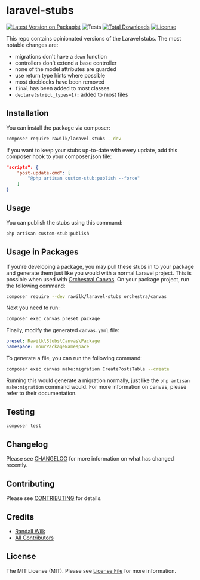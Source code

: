 # laravel-stubs

[![Latest Version on Packagist](https://img.shields.io/packagist/v/rawilk/laravel-stubs.svg?style=flat-square)](https://packagist.org/packages/rawilk/laravel-stubs)
![Tests](https://github.com/rawilk/laravel-stubs/workflows/Tests/badge.svg?style=flat-square)
[![Total Downloads](https://img.shields.io/packagist/dt/rawilk/laravel-stubs.svg?style=flat-square)](https://packagist.org/packages/rawilk/laravel-stubs)
[![License](https://img.shields.io/github/license/rawilk/laravel-stubs?style=flat-square)](https://github.com/rawilk/laravel-stubs/blob/main/LICENSE.md)

This repo contains opinionated versions of the Laravel stubs. The most notable changes are:

- migrations don't have a `down` function
- controllers don't extend a base controller
- none of the model attributes are guarded
- use return type hints where possible
- most docblocks have been removed
- `final` has been added to most classes
- `declare(strict_types=1);` added to most files

## Installation

You can install the package via composer:

```bash
composer require rawilk/laravel-stubs --dev
```

If you want to keep your stubs up-to-date with every update, add this composer hook to your composer.json file:

```json
"scripts": {
    "post-update-cmd": [
        "@php artisan custom-stub:publish --force"
    ]
}
```

## Usage

You can publish the stubs using this command:

```bash
php artisan custom-stub:publish
```

## Usage in Packages

If you're developing a package, you may pull these stubs in to your package and generate them just like you would with a normal Laravel project. This is possible when used with [Orchestral Canvas](https://github.com/orchestral/canvas). On your package project, run the following command:

```bash
composer require --dev rawilk/laravel-stubs orchestra/canvas
```

Next you need to run:

```bash
composer exec canvas preset package
```

Finally, modify the generated `canvas.yaml` file:

```yaml
preset: Rawilk\Stubs\Canvas\Package
namespace: YourPackageNamespace
```

To generate a file, you can run the following command:

```bash
composer exec canvas make:migration CreatePostsTable --create
```

Running this would generate a migration normally, just like the `php artisan make:migration` command would. For more information on canvas, please refer to their documentation.

## Testing

```bash
composer test
```

## Changelog

Please see [CHANGELOG](CHANGELOG.md) for more information on what has changed recently.

## Contributing

Please see [CONTRIBUTING](.github/CONTRIBUTING.md) for details.

## Credits

- [Randall Wilk](https://github.com/rawilk)
- [All Contributors](../../contributors)

## License

The MIT License (MIT). Please see [License File](LICENSE.md) for more information.
